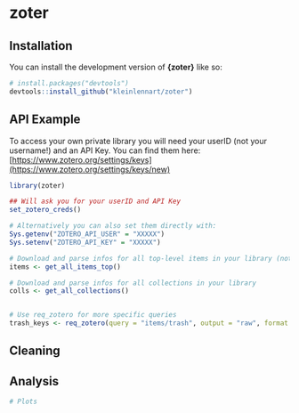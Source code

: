 
<!-- README.md is generated from README.Rmd. Please edit that file -->

# zoter

<!-- badges: start -->
<!-- badges: end -->

## Installation

You can install the development version of **{zoter}** like so:

``` r
# install.packages("devtools")
devtools::install_github("kleinlennart/zoter")
```

## API Example

To access your own private library you will need your userID (not your
username!) and an API Key. You can find them here:
[https://www.zotero.org/settings/keys](https://www.zotero.org/settings/keys/new)

``` r
library(zoter)

## Will ask you for your userID and API Key
set_zotero_creds()

# Alternatively you can also set them directly with:
Sys.getenv("ZOTERO_API_USER" = "XXXXX")
Sys.setenv("ZOTERO_API_KEY" = "XXXXX")

# Download and parse infos for all top-level items in your library (not notes or attachments)
items <- get_all_items_top()

# Download and parse infos for all collections in your library
colls <- get_all_collections()


# Use req_zotero for more specific queries
trash_keys <- req_zotero(query = "items/trash", output = "raw", format = "keys")
```

## Cleaning

## Analysis

``` r
# Plots
```
